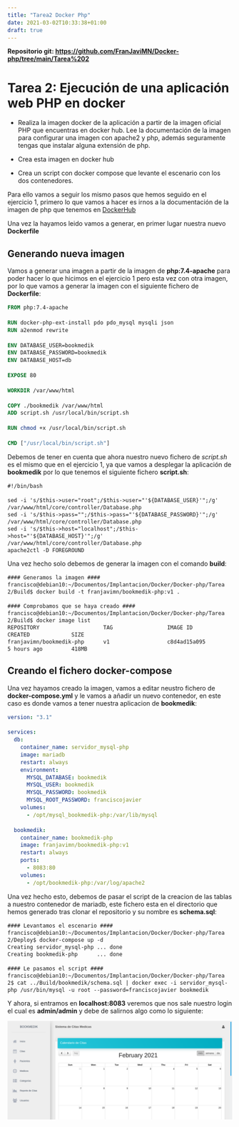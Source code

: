 ```yaml
---
title: "Tarea2 Docker Php"
date: 2021-03-02T10:33:38+01:00
draft: true
---
```


**Repositorio git: https://github.com/FranJaviMN/Docker-php/tree/main/Tarea%202**

# Tarea 2: Ejecución de una aplicación web PHP en docker

* Realiza la imagen docker de la aplicación a partir de la imagen oficial PHP que encuentras en docker hub. Lee la documentación de la imagen para configurar una imagen con apache2 y php, además seguramente tengas que instalar alguna extensión de php.

* Crea esta imagen en docker hub

* Crea un script con docker compose que levante el escenario con los dos contenedores.

Para ello vamos a seguir los mismo pasos que hemos seguido en el ejercicio 1, primero lo que vamos a hacer es irnos a la documentación de la imagen de php que tenemos en [DockerHub](https://hub.docker.com/_/php/)

Una vez la hayamos leido vamos a generar, en primer lugar nuestra nuevo **Dockerfile**

## Generando nueva imagen

Vamos a generar una imagen a partir de la imagen de **php:7.4-apache** para poder hacer lo que hicimos en el ejercicio 1 pero esta vez con otra imagen, por lo que vamos a generar la imagen con el siguiente fichero de **Dockerfile**:
```dockerfile
FROM php:7.4-apache

RUN docker-php-ext-install pdo pdo_mysql mysqli json
RUN a2enmod rewrite

ENV DATABASE_USER=bookmedik
ENV DATABASE_PASSWORD=bookmedik
ENV DATABASE_HOST=db

EXPOSE 80

WORKDIR /var/www/html

COPY ./bookmedik /var/www/html
ADD script.sh /usr/local/bin/script.sh

RUN chmod +x /usr/local/bin/script.sh

CMD ["/usr/local/bin/script.sh"]
```

Debemos de tener en cuenta que ahora nuestro nuevo fichero de *script.sh* es el mismo que en el ejercicio 1, ya que vamos a desplegar la aplicación de **bookmedik** por lo que tenemos el siguiente fichero **script.sh**:
```shell
#!/bin/bash

sed -i 's/$this->user="root";/$this->user="'${DATABASE_USER}'";/g' /var/www/html/core/controller/Database.php
sed -i 's/$this->pass="";/$this->pass="'${DATABASE_PASSWORD}'";/g' /var/www/html/core/controller/Database.php
sed -i 's/$this->host="localhost";/$this->host="'${DATABASE_HOST}'";/g' /var/www/html/core/controller/Database.php
apache2ctl -D FOREGROUND
```

Una vez hecho solo debemos de generar la imagen con el comando **build**:
```shell
#### Generamos la imagen ####
francisco@debian10:~/Documentos/Implantacion/Docker/Docker-php/Tarea 2/Build$ docker build -t franjavimn/bookmedik-php:v1 .

#### Comprobamos que se haya creado ####
francisco@debian10:~/Documentos/Implantacion/Docker/Docker-php/Tarea 2/Build$ docker image list
REPOSITORY                    TAG                 IMAGE ID            CREATED             SIZE
franjavimn/bookmedik-php      v1                  c8d4ad15a095        5 hours ago         418MB
```

## Creando el fichero docker-compose

Una vez hayamos creado la imagen, vamos a editar neustro fichero de **docker-compose.yml** y le vamos a añadir un nuevo contenedor, en este caso es donde vamos a tener nuestra aplicacion de **bookmedik**:
```yml
version: "3.1"

services:
  db:
    container_name: servidor_mysql-php
    image: mariadb
    restart: always
    environment:
      MYSQL_DATABASE: bookmedik
      MYSQL_USER: bookmedik
      MYSQL_PASSWORD: bookmedik
      MYSQL_ROOT_PASSWORD: franciscojavier
    volumes:
      - /opt/mysql_bookmedik-php:/var/lib/mysql

  bookmedik:
    container_name: bookmedik-php
    image: franjavimn/bookmedik-php:v1
    restart: always
    ports:
      - 8083:80
    volumes:
      - /opt/bookmedik-php:/var/log/apache2
```

Una vez hecho esto, debemos de pasar el script de la creacion de las tablas a nuestro contenedor de mariadb, este fichero esta en el directorio que hemos generado tras clonar el repositorio y su nombre es **schema.sql**:
```shell
#### Levantamos el escenario ####
francisco@debian10:~/Documentos/Implantacion/Docker/Docker-php/Tarea 2/Deploy$ docker-compose up -d
Creating servidor_mysql-php ... done
Creating bookmedik-php      ... done

#### Le pasamos el script ####
francisco@debian10:~/Documentos/Implantacion/Docker/Docker-php/Tarea 2$ cat ../Build/bookmedik/schema.sql | docker exec -i servidor_mysql-php /usr/bin/mysql -u root --password=franciscojavier bookmedik
```

Y ahora, si entramos en **localhost:8083** veremos que nos sale nuestro login el cual es **admin/admin** y debe de salirnos algo como lo siguiente:

![imagen de php con bookmedik](https://raw.githubusercontent.com/FranJaviMN/elementos-grado/main/Implantacion/docker/bookmedik-php.png)